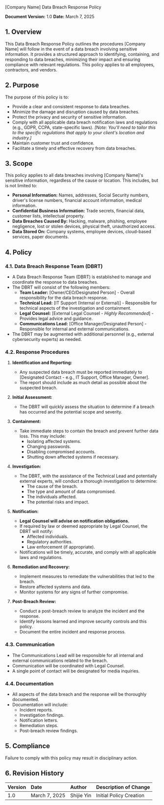 [Company Name]
Data Breach Response Policy

**Document Version:** 1.0
**Date:** March 7, 2025

## 1. Overview

This Data Breach Response Policy outlines the procedures [Company Name] will follow in the event of a data breach involving sensitive information. It provides a structured approach to identifying, containing, and responding to data breaches, minimizing their impact and ensuring compliance with relevant regulations. This policy applies to all employees, contractors, and vendors.

## 2. Purpose

The purpose of this policy is to:

*   Provide a clear and consistent response to data breaches.
*   Minimize the damage and disruption caused by data breaches.
*   Protect the privacy and security of sensitive information.
*   Comply with all applicable data breach notification laws and regulations (e.g., GDPR, CCPA, state-specific laws). *[Note: You'll need to tailor this to the specific regulations that apply to your client's location and industry.]*
*   Maintain customer trust and confidence.
*   Facilitate a timely and effective recovery from data breaches.

## 3. Scope

This policy applies to all data breaches involving [Company Name]'s sensitive information, regardless of the cause or location. This includes, but is not limited to:

*   **Personal Information:** Names, addresses, Social Security numbers, driver's license numbers, financial account information, medical information.
*   **Confidential Business Information:** Trade secrets, financial data, customer lists, intellectual property.
*   **Data Breaches Caused By:**  Hacking, malware, phishing, employee negligence, lost or stolen devices, physical theft, unauthorized access.
*   **Data Stored On:** Company systems, employee devices, cloud-based services, paper documents.

## 4. Policy

### 4.1. Data Breach Response Team (DBRT)

*   A Data Breach Response Team (DBRT) is established to manage and coordinate the response to data breaches.
*   The DBRT will consist of the following members:
    *   **Team Leader:** [Owner/CEO/Designated Person] - Overall responsibility for the data breach response.
    *   **Technical Lead:** [IT Support (Internal or External)] - Responsible for technical aspects of the investigation and containment.
    *   **Legal Counsel:** [External Legal Counsel - *Highly Recommended*] - Provides legal advice and guidance.
    *   **Communications Lead:** [Office Manager/Designated Person] - Responsible for internal and external communications.
*   The DBRT may be augmented with additional personnel (e.g., external cybersecurity experts) as needed.

### 4.2. Response Procedures

1.  **Identification and Reporting:**
    *   Any suspected data breach must be reported immediately to [Designated Contact - e.g., IT Support, Office Manager, Owner].
    *   The report should include as much detail as possible about the suspected breach.

2.  **Initial Assessment:**
    *   The DBRT will quickly assess the situation to determine if a breach has occurred and the potential scope and severity.

3.  **Containment:**
    *   Take immediate steps to contain the breach and prevent further data loss. This may include:
        *   Isolating affected systems.
        *   Changing passwords.
        *   Disabling compromised accounts.
        *   Shutting down affected systems if necessary.

4.  **Investigation:**
    *   The DBRT, with the assistance of the Technical Lead and potentially external experts, will conduct a thorough investigation to determine:
        *   The cause of the breach.
        *   The type and amount of data compromised.
        *   The individuals affected.
        *   The potential risks and impact.

5.  **Notification:**
    *   **Legal Counsel will advise on notification obligations.**
    *   If required by law or deemed appropriate by Legal Counsel, the DBRT will notify:
        *   Affected individuals.
        *   Regulatory authorities.
        *   Law enforcement (if appropriate).
    *   Notifications will be timely, accurate, and comply with all applicable laws and regulations.

6.  **Remediation and Recovery:**
    *   Implement measures to remediate the vulnerabilities that led to the breach.
    *   Restore affected systems and data.
    *   Monitor systems for any signs of further compromise.

7.  **Post-Breach Review:**
    *   Conduct a post-breach review to analyze the incident and the response.
    *   Identify lessons learned and improve security controls and this policy.
    *   Document the entire incident and response process.

### 4.3. Communication

*   The Communications Lead will be responsible for all internal and external communications related to the breach.
*   Communication will be coordinated with Legal Counsel.
*   A single point of contact will be designated for media inquiries.

### 4.4. Documentation

*   All aspects of the data breach and the response will be thoroughly documented.
*   Documentation will include:
    *   Incident reports.
    *   Investigation findings.
    *   Notification letters.
    *   Remediation steps.
    *   Post-breach review findings.

## 5. Compliance

Failure to comply with this policy may result in disciplinary action.

## 6. Revision History

| Version | Date       | Author             | Description of Change |
| :------ | :---------- | :----------------- | :-------------------- |
| 1.0     | March 7, 2025 | Shijie Yin | Initial Policy Creation |
